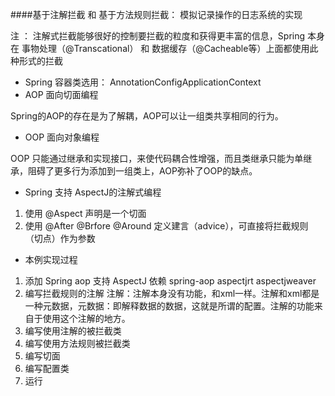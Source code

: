 ####基于注解拦截 和 基于方法规则拦截： 模拟记录操作的日志系统的实现

注 ： 注解式拦截能够很好的控制要拦截的粒度和获得更丰富的信息，Spring 本身在 事物处理（@Transcational） 和 数据缓存（@Cacheable等）上面都使用此种形式的拦截

- Spring 容器类选用： AnnotationConfigApplicationContext
- AOP 面向切面编程 

Spring的AOP的存在是为了解耦，AOP可以让一组类共享相同的行为。
- OOP 面向对象编程

OOP 只能通过继承和实现接口，来使代码耦合性增强，而且类继承只能为单继承，阻碍了更多行为添加到一组类上，AOP弥补了OOP的缺点。


- Spring 支持 AspectJ的注解式编程
1. 使用 @Aspect 声明是一个切面
2. 使用 @After @Brfore @Around 定义建言（advice），可直接将拦截规则（切点）作为参数

- 本例实现过程
1. 添加 Spring aop 支持 AspectJ 依赖
spring-aop
aspectjrt
aspectjweaver
2. 编写拦截规则的注解
注解：注解本身没有功能，和xml一样。注解和xml都是一种元数据，元数据：即解释数据的数据，这就是所谓的配置。注解的功能来自于使用这个注解的地方。
3. 编写使用注解的被拦截类
4. 编写使用方法规则被拦截类
5. 编写切面
6. 编写配置类
7. 运行

 
 